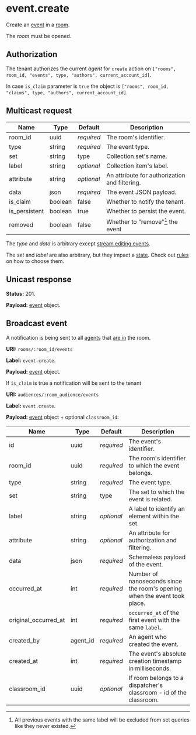 # event.create

Create an [event](../event.md#event) in a [room](../room.md#room).

The _room_ must be opened.

## Authorization

The tenant authorizes the current _agent_ for `create` action on
`["rooms", room_id, "events", type, "authors", current_account_id]`.

In case `is_claim` parameter is `true` the object is
`["rooms", room_id, "claims", type, "authors", current_account_id]`.

## Multicast request

Name          | Type    | Default    | Description
------------- | ------- | ---------- | -----------------------------
room_id       | uuid    | _required_ | The room's identifier.
type          | string  | _required_ | The event type.
set           | string  |       type | Collection set's name.
label         | string  | _optional_ | Collection item's label.
attribute     | string  | _optional_ | An attribute for authorization and filtering.
data          | json    | _required_ | The event JSON payload.
is_claim      | boolean |      false | Whether to notify the tenant.
is_persistent | boolean |       true | Whether to persist the event.
removed       | boolean |      false | Whether to "remove"[^1] the event


The _type_ and _data_ is arbitrary except
[stream editing events](../event.md#stream-editing-events).

The _set_ and _label_ are also arbitrary, but they impact a [state](../state.md#state).
Check out [rules](../state.md#event-creation-from-the-state-perspective) on how to choose them.

## Unicast response

**Status:** 201.

**Payload:** [event](../event.md#event) object.

## Broadcast event

A notification is being sent to all [agents](../agent.md#agent) that
[are in](../room/enter.md) the room.

**URI:** `rooms/:room_id/events`

**Label:** `event.create`.

**Payload:** [event](../event.md#event) object.


If `is_claim` is true a notification will be sent to the tenant

**URI:** `audiences/:room_audience/events`

**Label:** `event.create`.

**Payload:** [event](../event.md#event) object + optional `classroom_id`:

Name                 | Type     | Default    | Description
-------------------- | -------- | ---------- | -------------------------------------------------
id                   | uuid     | _required_ | The event's identifier.
room_id              | uuid     | _required_ | The room's identifier to which the event belongs.
type                 | string   | _required_ | The event type.
set                  | string   |       type | The set to which the event is related.
label                | string   | _optional_ | A label to identify an element within the set.
attribute            | string   | _optional_ | An attribute for authorization and filtering.
data                 | json     | _required_ | Schemaless payload of the event.
occurred_at          | int      | _required_ | Number of nanoseconds since the room's opening when the event took place.
original_occurred_at | int      | _required_ | `occurred_at` of the first event with the same `label`.
created_by           | agent_id | _required_ | An agent who created the event.
created_at           | int      | _required_ | The event's absolute creation timestamp in milliseconds.
classroom_id         | uuid     | _optional_ | If room belongs to a dispatcher's classroom - id of the classroom.

[^1]: All previous events with the same label will be excluded from set queries like they never existed.
